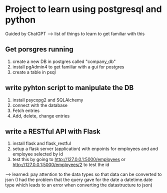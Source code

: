 # Project to learn using postgresql and python


Guided by ChatGPT --> list of things to learn to get familiar with this

## Get porsgres running
1. create a new DB in postgres called "company_db"
2. install pgAdmin4 to get familiar with a gui for postgres
3. create a table in psql 

## write pyhton script to manipulate the DB

1. install psycopg2 and SQLAlchemy
2. connect with the database
3. Fetch entries
4. Add, delete, change entries

## write a RESTful API with Flask

1. install flask and flask_restful
2. setup a flask server (application) with enpoints for employees and and employee
selected by id
3. test this by going to http://127.0.0.1:5000/employees 
or http://127.0.0.1:5000/employees/2 to test the id

--> learned: pay attention to the data types so that data can be converted to json
(I had the problem that the query gave for the date a datetime.date type which leads to an error when converting the datastructure to json)

